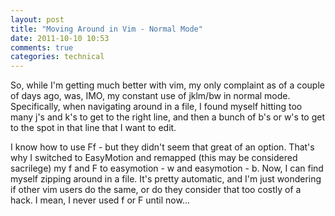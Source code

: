 ```yaml
---
layout: post
title: "Moving Around in Vim - Normal Mode"
date: 2011-10-10 10:53
comments: true
categories: technical
---
```


So, while I'm getting much better with vim, my only complaint as of a couple of days ago, was, IMO, my constant use of jklm/bw in normal mode. Specifically, when navigating around in a file, I found myself hitting too many  j's and k's to get to the right line, and then a bunch of b's or w's to get to the spot in that line that I want to edit. 

I know how to use Ff - but they didn't seem that great of an option.  That's why I switched to EasyMotion and remapped (this may be considered sacrilege) my f and F to easymotion - w and easymotion - b.  Now, I can find myself zipping around in a file.  It's pretty automatic, and I'm just wondering if other vim users do the same, or do they consider that too costly of a hack.  I mean, I never used f or F until now...

